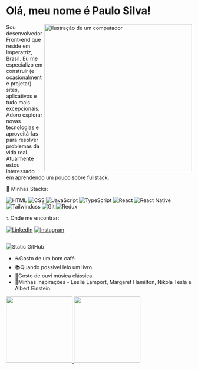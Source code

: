 # Olá, meu nome é Paulo Silva!

<img src="https://raw.githubusercontent.com/MicaelliMedeiros/micaellimedeiros/master/image/computer-illustration.png" alt="ilustração de um computador" min-width="400px" max-width="400px" width="400px" align="right">

<p align="left"> 
  Sou desenvolvedor Front-end que reside em Imperatriz, Brasil. Eu me especializo em construir (e ocasionalmente projetar) sites, aplicativos e tudo mais excepcionais. Adoro explorar novas tecnologias e aproveitá-las para resolver problemas da vida real. Atualmente estou interessado em aprendendo um pouco sobre fullstack.
</p>

<p align="left">
  💼 Minhas Stacks:
</p>


<p align="left">
  <img src="https://img.shields.io/badge/HTML5-E34F26?style=flat-square&logo=html5&logoColor=white" alt="HTML"/>
  <img src="https://img.shields.io/badge/CSS3-1572B6?style=flat-square&logo=css3&logoColor=white" alt="CSS">
  <img src="https://img.shields.io/badge/JavaScript-F7DF1E?style=flat-square&logo=javascript&logoColor=black" alt="JavaScript">
  <img src="https://img.shields.io/badge/TypeScript-007ACC?style=flat-square&logo=typescript&logoColor=white" alt="TypeScript">
  <img src="https://img.shields.io/badge/React-20232A?style=flat-square&logo=react&logoColor=61DAFB" alt="React">
  <img src="https://img.shields.io/badge/React_Native-20232A?style=flat-square&logo=react&logoColor=61DAFB" alt="React Native">
  <img src="https://img.shields.io/badge/Tailwind_CSS-38B2AC?style=flat-square&logo=tailwind-css&logoColor=white" alt="Tailwindcss">
  <img src="https://img.shields.io/badge/Git-E34F26?style=flat-square&logo=git&logoColor=white" alt="Git">
  <img src="https://img.shields.io/badge/Redux-593D88?style=flat-square&logo=redux&logoColor=white" alt="Redux">
</p>
 
<p align="left">
  ⤵️ Onde me encontrar: 
</p>

<p align="left">
  <a href="https://www.linkedin.com/in/paulo-silva-code" target="_blank" title="LinkedIn">
  <img src="https://img.shields.io/badge/-Linkedin-0e76a8?style=flat-square&logo=Linkedin&logoColor=white" alt="LinkedIn"/></a>
  <a href="https://www.instagram.com/paulosilva_code?igsh=MTJkYXV5OHQ3djgybA==" target="_blank" title="Instagram">
  <img src="https://img.shields.io/badge/-Instagram-DF0174?style=flat-square&labelColor=DF0174&logo=instagram&logoColor=white&link=https://www.instagram.com/paulosilva_code?igsh=MTJkYXV5OHQ3djgybA==" alt="Instagram"/></a>
</p>

## 
  <img src="https://img.shields.io/static/v1?label=Overview&message=Paulo Silva&color=f8efd4&style=for-the-badge&logo=GitHub" alt="Static GitHub">
  <ul>
    <li>☕Gosto de um bom café.</li>
    <li>📚Quando possível leio um livro.</li>
    <li>🎵Gosto de ouvi música clássica.</li>
    <li>🔭Minhas inspirações - Leslie Lamport, Margaret Hamilton, Nikola Tesla e Albert Einstein.</li>
  </ul>

<div>
  <div>
     <a href="https://github.com/PauloSilva-Code">
     <img height="180em" src="https://github-readme-stats.vercel.app/api?username=PauloSilva-Code&show_icons=true&theme=tokyonight&include_all_commits=true&count_private=true"/>
     <img height="180em" src="https://github-readme-stats.vercel.app/api/top-langs/?username=PauloSilva-Code&layout=compact&langs_count=6&theme=tokyonight"/>
  </div>
</div>
